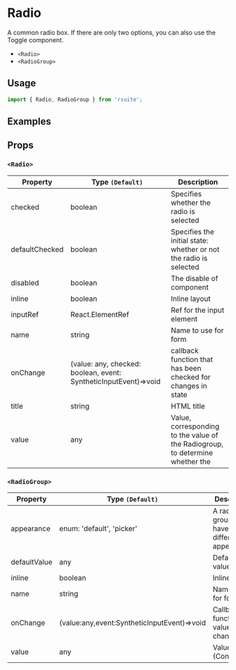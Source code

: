 # Radio

A common radio box. If there are only two options, you can also use the Toggle component.

* `<Radio>`
* `<RadioGroup>`

## Usage

```js
import { Radio, RadioGroup } from 'rsuite';
```

## Examples

<!--{demo}-->

## Props

### `<Radio>`

| Property       | Type `(Default)`                                                 | Description                                                                   |
| -------------- | ---------------------------------------------------------------- | ----------------------------------------------------------------------------- |
| checked        | boolean                                                          | Specifies whether the radio is selected                                       |
| defaultChecked | boolean                                                          | Specifies the initial state: whether or not the radio is selected             |
| disabled       | boolean                                                          | The disable of component                                                      |
| inline         | boolean                                                          | Inline layout                                                                 |
| inputRef       | React.ElementRef                                                 | Ref for the input element                                                     |
| name           | string                                                           | Name to use for form                                                          |
| onChange       | (value: any, checked: boolean, event: SyntheticInputEvent)=>void | callback function that has been checked for changes in state                  |
| title          | string                                                           | HTML title                                                                    |
| value          | any                                                              | Value, corresponding to the value of the Radiogroup, to determine whether the |

### `<RadioGroup>`

| Property     | Type `(Default)`                            | Description                                  |
| ------------ | ------------------------------------------- | -------------------------------------------- |
| appearance   | enum: 'default', 'picker'                   | A radio group can have different appearances |
| defaultValue | any                                         | Default value                                |
| inline       | boolean                                     | Inline layout                                |
| name         | string                                      | Name to use for form                         |
| onChange     | (value:any,event:SyntheticInputEvent)=>void | Callback function with value changed         |
| value        | any                                         | Value (Controlled)                           |
